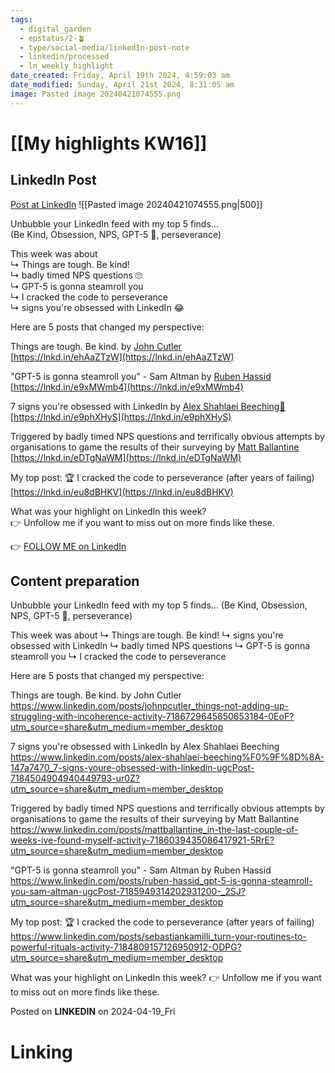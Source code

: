 ```yaml
---
tags:
  - digital_garden
  - epstatus/2-🪴
  - type/social-media/linkedIn-post-note
  - linkedin/processed
  - ln_weekly_highlight
date_created: Friday, April 19th 2024, 4:59:03 am
date_modified: Sunday, April 21st 2024, 8:31:05 am
image: Pasted image 20240421074555.png
---
```

# [[My highlights KW16]]
## LinkedIn Post
[Post at LinkedIn](https://www.linkedin.com/posts/sebastiankamilli_unbubble-your-linkedin-feed-with-my-top-5-activity-7186981850106527745-DyN8?utm_source=share&utm_medium=member_desktop)
![[Pasted image 20240421074555.png|500]]

Unbubble your LinkedIn feed with my top 5 finds...  
(Be Kind, Obsession, NPS, GPT-5 🚤, perseverance)  
  
This week was about  
↳ Things are tough. Be kind!  
↳ badly timed NPS questions 🙄  
↳ GPT-5 is gonna steamroll you  
↳ I cracked the code to perseverance  
↳ signs you're obsessed with LinkedIn 😂  
  
Here are 5 posts that changed my perspective:  
  
Things are tough. Be kind. by [](https://www.linkedin.com/in/ACoAAABkgVcByXwZ4Zke2hKjaekv4qJxDWQeqsY)[John Cutler](https://www.linkedin.com/in/johnpcutler/)  
[https://lnkd.in/ehAaZTzW](https://lnkd.in/ehAaZTzW)  
  
"GPT-5 is gonna steamroll you" - Sam Altman by [](https://www.linkedin.com/in/ACoAACTqmSEBqjBKksN0HBAs4iOYD-4FG5tf6hw)[Ruben Hassid](https://www.linkedin.com/in/ruben-hassid/)  
[https://lnkd.in/e9xMWmb4](https://lnkd.in/e9xMWmb4)  
  
7 signs you're obsessed with LinkedIn by [](https://www.linkedin.com/in/ACoAAA8biscB1_DutHyWJe4xTGaDZgxZRC3OBK8)[Alex Shahlaei Beeching🍊](https://www.linkedin.com/in/alex-shahlaei-beeching%F0%9F%8D%8A-147a7470/)  
[https://lnkd.in/e9phXHyS](https://lnkd.in/e9phXHyS)  
  
Triggered by badly timed NPS questions and terrifically obvious attempts by organisations to game the results of their surveying by [](https://www.linkedin.com/in/ACoAAAAGmvkBvrnuAeVOzbsx4WDE83pmKC2Tk3s)[Matt Ballantine](https://www.linkedin.com/in/mattballantine/)  
[https://lnkd.in/eDTgNaWM](https://lnkd.in/eDTgNaWM)  
  
My top post: 🏆 I cracked the code to perseverance (after years of failing)  
[https://lnkd.in/eu8dBHKV](https://lnkd.in/eu8dBHKV)  

What was your highlight on LinkedIn this week?  
👉 Unfollow me if you want to miss out on more finds like these.  

👉 [FOLLOW ME on LinkedIn](https://www.linkedin.com/comm/mynetwork/discovery-see-all?usecase=PEOPLE_FOLLOWS&followMember=sebastiankamilli)

## Content preparation

Unbubble your LinkedIn feed with my top 5 finds...
(Be Kind, Obsession, NPS, GPT-5 🚤, perseverance)
  
This week was about 
↳ Things are tough. Be kind!
↳ signs you're obsessed with LinkedIn 
↳ badly timed NPS questions
↳ GPT-5 is gonna steamroll you
↳ I cracked the code to perseverance

Here are 5 posts that changed my perspective:  

Things are tough. Be kind. by John Cutler
https://www.linkedin.com/posts/johnpcutler_things-not-adding-up-struggling-with-incoherence-activity-7186729645650653184-0EoF?utm_source=share&utm_medium=member_desktop

7 signs you're obsessed with LinkedIn by Alex Shahlaei Beeching
https://www.linkedin.com/posts/alex-shahlaei-beeching%F0%9F%8D%8A-147a7470_7-signs-youre-obsessed-with-linkedin-ugcPost-7184504904940449793-ur0Z?utm_source=share&utm_medium=member_desktop

Triggered by badly timed NPS questions and terrifically obvious attempts by organisations to game the results of their surveying by Matt Ballantine
https://www.linkedin.com/posts/mattballantine_in-the-last-couple-of-weeks-ive-found-myself-activity-7186039435086417921-5RrE?utm_source=share&utm_medium=member_desktop

"GPT-5 is gonna steamroll you" - Sam Altman by Ruben Hassid
https://www.linkedin.com/posts/ruben-hassid_gpt-5-is-gonna-steamroll-you-sam-altman-ugcPost-7185949314202931200-_2SJ?utm_source=share&utm_medium=member_desktop

My top post: 🏆 I cracked the code to perseverance (after years of failing)
https://www.linkedin.com/posts/sebastiankamilli_turn-your-routines-to-powerful-rituals-activity-7184809157126950912-ODPG?utm_source=share&utm_medium=member_desktop

What was your highlight on LinkedIn this week?
👉 Unfollow me if you want to miss out on more finds like these.

Posted on **LINKEDIN** on 2024-04-19_Fri
# Linking